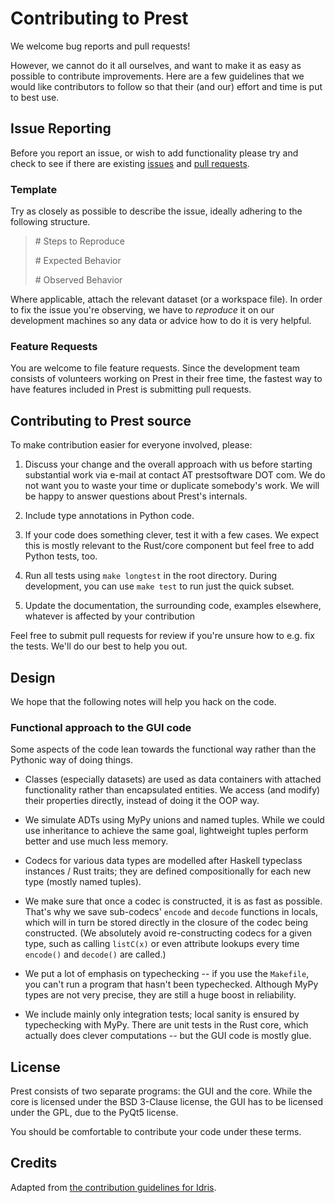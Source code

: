 # Contributing to Prest

We welcome bug reports and pull requests!

However, we cannot do it all ourselves, and want to make it as easy as possible
to contribute improvements.  Here are a few guidelines that we would like
contributors to follow so that their (and our) effort and time is put to best
use.

## Issue Reporting

Before you report an issue, or wish to add functionality please try and check
to see if there are existing
[issues](https://github.com/prestsoftware/prest/issues) and [pull
requests](https://github.com/prestsoftware/prest/pulls).

### Template

Try as closely as possible to describe the issue, ideally adhering to the following structure.

> \# Steps to Reproduce
>
> \# Expected Behavior
> 
> \# Observed Behavior

Where applicable, attach the relevant dataset (or a workspace file). In order
to fix the issue you're observing, we have to _reproduce_ it on our development
machines so any data or advice how to do it is very helpful.

### Feature Requests

You are welcome to file feature requests. Since the development
team consists of volunteers working on Prest in their free time, the
fastest way to have features included in Prest is submitting pull requests.

## Contributing to Prest source

To make contribution easier for everyone involved, please:

1. Discuss your change and the overall approach with us before starting
   substantial work via e-mail at contact AT prestsoftware DOT com.  We do not
   want you to waste your time or duplicate somebody's work.  We will be happy
   to answer questions about Prest's internals.

1. Include type annotations in Python code.

1. If your code does something clever, test it with a few cases. We expect this
   is mostly relevant to the Rust/core component but feel free to add Python
   tests, too.

1. Run all tests using `make longtest` in the root directory. During
   development, you can use `make test` to run just the quick subset.

1. Update the documentation, the surrounding code, examples elsewhere, whatever
   is affected by your contribution

Feel free to submit pull requests for review if you're unsure how to e.g. fix
the tests.  We'll do our best to help you out.

## Design

We hope that the following notes will help you hack on the code.

### Functional approach to the GUI code

Some aspects of the code lean towards the functional way rather than the
Pythonic way of doing things.

* Classes (especially datasets) are used as data containers with attached
  functionality rather than encapsulated entities. We access (and modify) their
  properties directly, instead of doing it the OOP way.

* We simulate ADTs using MyPy unions and named tuples. While we could use
  inheritance to achieve the same goal, lightweight tuples perform better and
  use much less memory.

* Codecs for various data types are modelled after Haskell typeclass instances
  / Rust traits; they are defined compositionally for each new type (mostly
  named tuples).

* We make sure that once a codec is constructed, it is as fast as possible.
  That's why we save sub-codecs' `encode` and `decode` functions in locals,
  which will in turn be stored directly in the closure of the codec being
  constructed. (We absolutely avoid re-constructing codecs for a given type,
  such as calling `listC(x)` or even attribute lookups every time `encode()`
  and `decode()` are called.)

* We put a lot of emphasis on typechecking -- if you use the `Makefile`, you
  can't run a program that hasn't been typechecked. Although MyPy types are not
  very precise, they are still a huge boost in reliability.

* We include mainly only integration tests; local sanity is ensured by
  typechecking with MyPy. There are unit tests in the Rust core, which actually
  does clever computations -- but the GUI code is mostly glue.

## License

Prest consists of two separate programs: the GUI and the core.
While the core is licensed under the BSD 3-Clause license, the GUI has to be
licensed under the GPL, due to the PyQt5 license.

You should be comfortable to contribute your code under these terms.

## Credits

Adapted from [the contribution guidelines for Idris](https://github.com/idris-lang/Idris-dev/).

